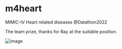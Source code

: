 # m4heart
MIMIC-IV Heart related diseases @Datathon2022

The team prize, thanks for Ray at the suitable position.


![image](https://user-images.githubusercontent.com/17681580/208021736-ab567b78-f5d3-4c8a-89d6-57f046e75d04.png)
